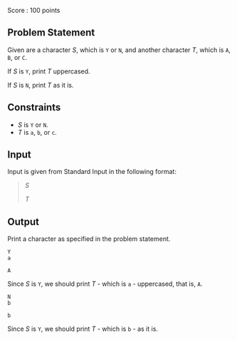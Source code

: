 Score : $100$ points

## Problem Statement

Given are a character $S$, which is `Y` or `N`, and another character $T$, which is `A`, `B`, or `C`.

If $S$ is `Y`, print $T$ uppercased.

If $S$ is `N`, print $T$ as it is.

## Constraints

- $S$ is `Y` or `N`.
- $T$ is `a`, `b`, or `c`.

## Input

Input is given from Standard Input in the following format:

> $S$
> 
> $T$

## Output

Print a character as specified in the problem statement.

```input1
Y
a
```

```output1
A
```

Since $S$ is `Y`, we should print $T$ - which is `a` - uppercased, that is, `A`.

```input2
N
b
```

```output2
b
```

Since $S$ is `Y`, we should print $T$ - which is `b` - as it is.
